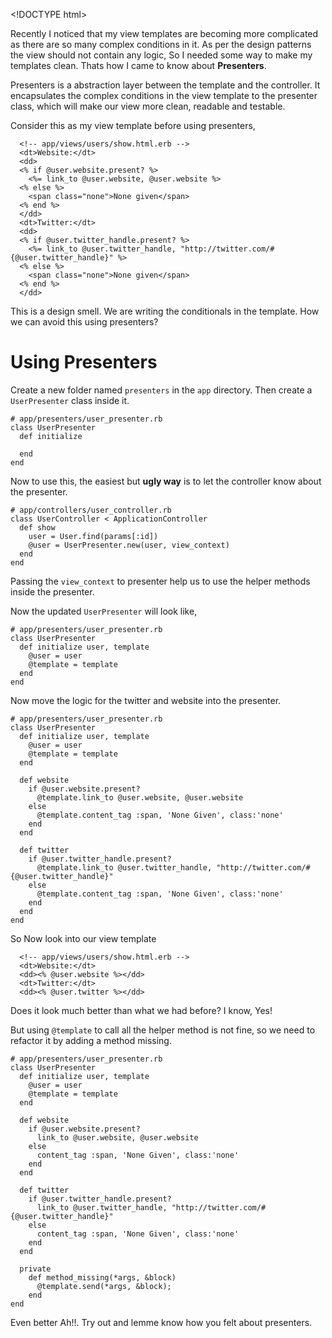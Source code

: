 &lt;!DOCTYPE html&gt;

Recently I noticed that my view templates are becoming more complicated as there are so many complex conditions in it. As per the design patterns the view should not contain any logic, So I needed some way to make my templates clean. Thats how I came to know about **Presenters**.

Presenters is a abstraction layer between the template and the controller. It encapsulates the complex conditions in the view template to the presenter class, which will make our view more clean, readable and testable.

Consider this as my view template before using presenters,

      <!-- app/views/users/show.html.erb -->
      <dt>Website:</dt>
      <dd>
      <% if @user.website.present? %>
        <%= link_to @user.website, @user.website %>
      <% else %>
        <span class="none">None given</span>
      <% end %>
      </dd>
      <dt>Twitter:</dt>
      <dd>
      <% if @user.twitter_handle.present? %>
        <%= link_to @user.twitter_handle, "http://twitter.com/#{@user.twitter_handle}" %>
      <% else %>
        <span class="none">None given</span>
      <% end %>
      </dd>

This is a design smell. We are writing the conditionals in the template. How we can avoid this using presenters?

Using Presenters
================

Create a new folder named `presenters` in the `app` directory. Then create a `UserPresenter` class inside it.

    # app/presenters/user_presenter.rb
    class UserPresenter
      def initialize

      end
    end

Now to use this, the easiest but **ugly way** is to let the controller know about the presenter.

    # app/controllers/user_controller.rb
    class UserController < ApplicationController
      def show
        user = User.find(params[:id])
        @user = UserPresenter.new(user, view_context)
      end
    end

Passing the `view_context` to presenter help us to use the helper methods inside the presenter.

Now the updated `UserPresenter` will look like,

    # app/presenters/user_presenter.rb
    class UserPresenter
      def initialize user, template
        @user = user
        @template = template
      end
    end

Now move the logic for the twitter and website into the presenter.

    # app/presenters/user_presenter.rb
    class UserPresenter
      def initialize user, template
        @user = user
        @template = template
      end

      def website
        if @user.website.present?
          @template.link_to @user.website, @user.website
        else
          @template.content_tag :span, 'None Given', class:'none'
        end
      end

      def twitter
        if @user.twitter_handle.present?
          @template.link_to @user.twitter_handle, "http://twitter.com/#{@user.twitter_handle}"
        else
          @template.content_tag :span, 'None Given', class:'none'
        end
      end
    end

So Now look into our view template

      <!-- app/views/users/show.html.erb -->
      <dt>Website:</dt>
      <dd><% @user.website %></dd>
      <dt>Twitter:</dt>
      <dd><% @user.twitter %></dd>

Does it look much better than what we had before? I know, Yes!

But using `@template` to call all the helper method is not fine, so we need to refactor it by adding a method missing.

    # app/presenters/user_presenter.rb
    class UserPresenter
      def initialize user, template
        @user = user
        @template = template
      end

      def website
        if @user.website.present?
          link_to @user.website, @user.website
        else
          content_tag :span, 'None Given', class:'none'
        end
      end

      def twitter
        if @user.twitter_handle.present?
          link_to @user.twitter_handle, "http://twitter.com/#{@user.twitter_handle}"
        else
          content_tag :span, 'None Given', class:'none'
        end
      end

      private
        def method_missing(*args, &block)
          @template.send(*args, &block);
        end
    end

Even better Ah!!. Try out and lemme know how you felt about presenters.
